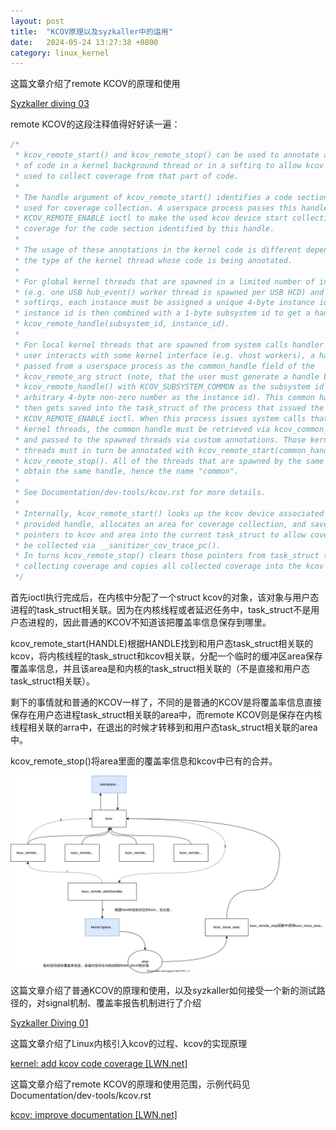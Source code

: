 ```yaml
---
layout: post
title:  "KCOV原理以及syzkaller中的运用"
date:   2024-05-24 13:27:38 +0800
category: linux_kernel
---
```



这篇文章介绍了remote KCOV的原理和使用

[Syzkaller diving 03](https://f0rm2l1n.github.io/2021-02-10-syzkaller-diving-03/)

remote KCOV的这段注释值得好好读一遍：

```c
/*
 * kcov_remote_start() and kcov_remote_stop() can be used to annotate a section
 * of code in a kernel background thread or in a softirq to allow kcov to be
 * used to collect coverage from that part of code.
 *
 * The handle argument of kcov_remote_start() identifies a code section that is
 * used for coverage collection. A userspace process passes this handle to
 * KCOV_REMOTE_ENABLE ioctl to make the used kcov device start collecting
 * coverage for the code section identified by this handle.
 *
 * The usage of these annotations in the kernel code is different depending on
 * the type of the kernel thread whose code is being annotated.
 *
 * For global kernel threads that are spawned in a limited number of instances
 * (e.g. one USB hub_event() worker thread is spawned per USB HCD) and for
 * softirqs, each instance must be assigned a unique 4-byte instance id. The
 * instance id is then combined with a 1-byte subsystem id to get a handle via
 * kcov_remote_handle(subsystem_id, instance_id).
 *
 * For local kernel threads that are spawned from system calls handler when a
 * user interacts with some kernel interface (e.g. vhost workers), a handle is
 * passed from a userspace process as the common_handle field of the
 * kcov_remote_arg struct (note, that the user must generate a handle by using
 * kcov_remote_handle() with KCOV_SUBSYSTEM_COMMON as the subsystem id and an
 * arbitrary 4-byte non-zero number as the instance id). This common handle
 * then gets saved into the task_struct of the process that issued the
 * KCOV_REMOTE_ENABLE ioctl. When this process issues system calls that spawn
 * kernel threads, the common handle must be retrieved via kcov_common_handle()
 * and passed to the spawned threads via custom annotations. Those kernel
 * threads must in turn be annotated with kcov_remote_start(common_handle) and
 * kcov_remote_stop(). All of the threads that are spawned by the same process
 * obtain the same handle, hence the name "common".
 *
 * See Documentation/dev-tools/kcov.rst for more details.
 *
 * Internally, kcov_remote_start() looks up the kcov device associated with the
 * provided handle, allocates an area for coverage collection, and saves the
 * pointers to kcov and area into the current task_struct to allow coverage to
 * be collected via __sanitizer_cov_trace_pc().
 * In turns kcov_remote_stop() clears those pointers from task_struct to stop
 * collecting coverage and copies all collected coverage into the kcov area.
 */
```

首先ioctl执行完成后，在内核中分配了一个struct kcov的对象，该对象与用户态进程的task_struct相关联。因为在内核线程或者延迟任务中，task_struct不是用户态进程的，因此普通的KCOV不知道该把覆盖率信息保存到哪里。

kcov_remote_start(HANDLE)根据HANDLE找到和用户态task_struct相关联的kcov，将内核线程的task_struct和kcov相关联，分配一个临时的缓冲区area保存覆盖率信息，并且该area是和内核的task_struct相关联的（不是直接和用户态task_struct相关联）。

剩下的事情就和普通的KCOV一样了，不同的是普通的KCOV是将覆盖率信息直接保存在用户态进程task_struct相关联的area中，而remote KCOV则是保存在内核线程相关联的arra中，在退出的时候才转移到和用户态task_struct相关联的area中。

kcov_remote_stop()将area里面的覆盖率信息和kcov中已有的合并。

![未命名绘图.drawio.svg](/assets/posts/2024-05-24-KCOV原理以及syzkaller中的运用/1.svg)

这篇文章介绍了普通KCOV的原理和使用，以及syzkaller如何接受一个新的测试路径的，对signal机制、覆盖率报告机制进行了介绍

[Syzkaller Diving 01](https://f0rm2l1n.github.io/2021-02-02-syzkaller-diving-01/)

这篇文章介绍了Linux内核引入kcov的过程、kcov的实现原理

[kernel: add kcov code coverage  [LWN.net]](https://lwn.net/Articles/671640/)

这篇文章介绍了remote KCOV的原理和使用范围，示例代码见Documentation/dev-tools/kcov.rst

[kcov: improve documentation [LWN.net]](https://lwn.net/Articles/924813/)